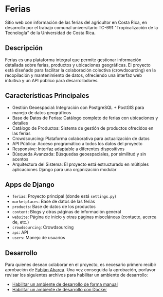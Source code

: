 # Ferias

Sitio web con información de las ferias del agricultor en Costa Rica, en desarrollo por el trabajo comunal universitario TC-691 "Tropicalización de la Tecnología" de la Universidad de Costa Rica.

## Descripción

Ferias es una plataforma integral que permite gestionar información detallada sobre ferias, productos y ubicaciones geográficas. El proyecto está diseñado para facilitar la colaboración colectiva (crowdsourcing) en la recopilación y mantenimiento de datos, ofreciendo una interfaz web intuitiva y un API público para desarrolladores.

## Características Principales

- Gestión Geoespacial: Integración con PostgreSQL + PostGIS para manejo de datos geográficos
- Base de Datos de Ferias: Catálogo completo de ferias con ubicaciones y detalles
- Catálogo de Productos: Sistema de gestión de productos ofrecidos en las ferias
- Crowdsourcing: Plataforma colaborativa para actualización de datos
- API Pública: Acceso programático a todos los datos del proyecto
- Responsive: Interfaz adaptable a diferentes dispositivos
- Búsqueda Avanzada: Búsquedas geoespaciales, por similitud y sin acentos
- Arquitectura del Sistema: El proyecto está estructurado en múltiples aplicaciones Django para una organización modular

## Apps de Django

- `ferias`: Proyecto principal (donde está `settings.py`)
- `marketplaces`: Base de datos de las ferias
- `products`: Base de datos de los productos
- `content`: Blogs y otras páginas de información general
- `website`: Página de inicio y otras páginas misceláneas (contacto, acerca de, etc.)
- `crowdsourcing`: Crowdsourcing
- `api`: API
- `users`: Manejo de usuarios

## Desarrollo

Para quienes desean colaborar en el proyecto, es necesario primero recibir aprobación de [Fabián Abarca](https://github.com/fabianabarca). Una vez conseguida la aprobación, porfavor revisar los siguientes archivos para habilitar un ambiente de desarrollo:

- [Habilitar un ambiente de desarrollo de forma manual](docs/HOWTO.md) 
- [Habilitar un ambiente de desarrollo con Docker](HOWTO_Docker.md)
